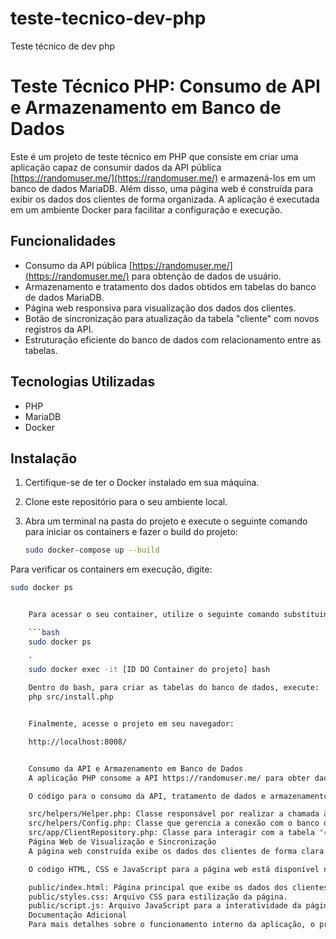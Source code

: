 # teste-tecnico-dev-php
Teste técnico de dev php

# Teste Técnico PHP: Consumo de API e Armazenamento em Banco de Dados

Este é um projeto de teste técnico em PHP que consiste em criar uma aplicação capaz de consumir dados da API pública [https://randomuser.me/](https://randomuser.me/) e armazená-los em um banco de dados MariaDB. Além disso, uma página web é construída para exibir os dados dos clientes de forma organizada. A aplicação é executada em um ambiente Docker para facilitar a configuração e execução.

## Funcionalidades

- Consumo da API pública [https://randomuser.me/](https://randomuser.me/) para obtenção de dados de usuário.
- Armazenamento e tratamento dos dados obtidos em tabelas do banco de dados MariaDB.
- Página web responsiva para visualização dos dados dos clientes.
- Botão de sincronização para atualização da tabela "cliente" com novos registros da API.
- Estruturação eficiente do banco de dados com relacionamento entre as tabelas.

## Tecnologias Utilizadas

- PHP
- MariaDB
- Docker

## Instalação

1. Certifique-se de ter o Docker instalado em sua máquina.
2. Clone este repositório para o seu ambiente local.
3. Abra um terminal na pasta do projeto e execute o seguinte comando para iniciar os containers e fazer o build do projeto:

   ```bash
   sudo docker-compose up --build

Para verificar os containers em execução, digite:

```bash
sudo docker ps


    Para acessar o seu container, utilize o seguinte comando substituindo [ID DO Container do projeto] pelo ID do container apropriado:

    ```bash
    sudo docker ps
        
    `
    sudo docker exec -it [ID DO Container do projeto] bash

    Dentro do bash, para criar as tabelas do banco de dados, execute:
    php src/install.php


    Finalmente, acesse o projeto em seu navegador:

    http://localhost:8008/


    Consumo da API e Armazenamento em Banco de Dados
    A aplicação PHP consome a API https://randomuser.me/ para obter dados de usuário. Os dados obtidos são tratados e armazenados em tabelas relacionadas do banco de dados MariaDB. Isso permite consultas eficientes e relacionais entre as tabelas.

    O código para o consumo da API, tratamento de dados e armazenamento no banco de dados está disponível nos seguintes arquivos:

    src/helpers/Helper.php: Classe responsável por realizar a chamada à API e tratar os dados.
    src/helpers/Config.php: Classe que gerencia a conexão com o banco de dados usando PDO.
    src/app/ClientRepository.php: Classe para interagir com a tabela "cliente" no banco de dados.
    Página Web de Visualização e Sincronização
    A página web construída exibe os dados dos clientes de forma clara e organizada. Ela também inclui um botão de sincronização que permite obter novos dados da API e atualizar a tabela "cliente" no banco de dados.

    O código HTML, CSS e JavaScript para a página web está disponível nos seguintes arquivos:

    public/index.html: Página principal que exibe os dados dos clientes e o botão de sincronização.
    public/styles.css: Arquivo CSS para estilização da página.
    public/script.js: Arquivo JavaScript para a interatividade da página.
    Documentação Adicional
    Para mais detalhes sobre o funcionamento interno da aplicação, o processo de consumo da API, o tratamento dos dados e a estruturação do banco de dados, você pode conferir o código-fonte e os comentários nos arquivos mencionados acima. A estruturação do banco de dados, bem como a relação entre as tabelas, está planejada de forma eficiente para permitir consultas relacionais e otimizadas.
